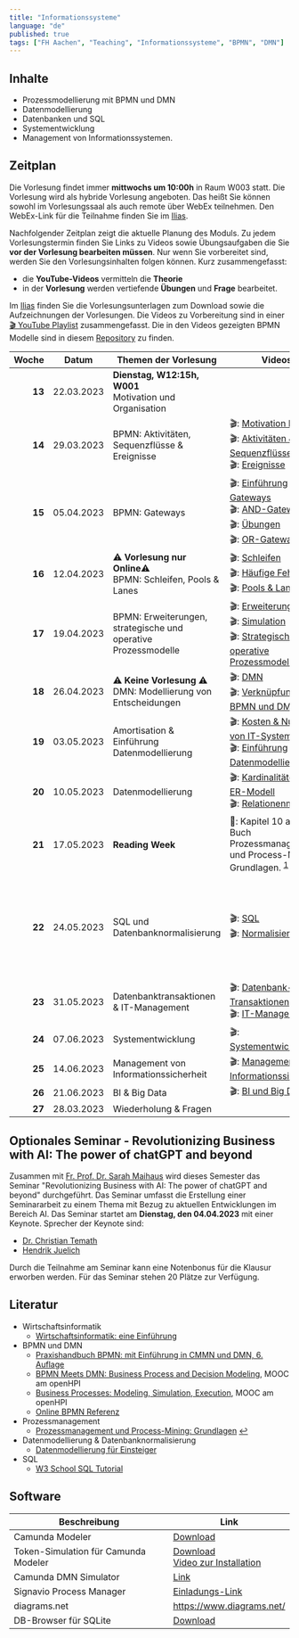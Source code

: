 ```yaml
---
title: "Informationssysteme"
language: "de"
published: true
tags: ["FH Aachen", "Teaching", "Informationssysteme", "BPMN", "DMN"]
---
```


## Inhalte

- Prozessmodellierung mit BPMN und DMN
- Datenmodellierung
- Datenbanken und SQL
- Systementwicklung
- Management von Informationssystemen.

## Zeitplan

Die Vorlesung findet immer **mittwochs um 10:00h** in Raum W003 statt.
Die Vorlesung
wird als hybride Vorlesung angeboten. Das heißt Sie können sowohl im
Vorlesungssaal als auch remote über WebEx teilnehmen.
Den WebEx-Link für die Teilnahme finden Sie im [Ilias](https://www.ili.fh-aachen.de/goto_elearning_crs_1075538.html).

Nachfolgender Zeitplan zeigt die aktuelle Planung des Moduls. Zu jedem
Vorlesungstermin finden Sie Links zu Videos sowie
Übungsaufgaben die Sie **vor der Vorlesung bearbeiten müssen**. Nur wenn Sie
vorbereitet sind, werden Sie den Vorlesungsinhalten folgen können. Kurz zusammengefasst:

- die **YouTube-Videos** vermitteln die **Theorie**
- in der **Vorlesung** werden vertiefende **Übungen** und **Frage** bearbeitet.

Im [Ilias](https://www.ili.fh-aachen.de/goto_elearning_crs_1075538.html) finden
Sie die Vorlesungsunterlagen zum Download sowie die Aufzeichnungen der Vorlesungen.
Die Videos zu Vorbereitung sind in einer [🎬 YouTube Playlist](https://youtube.com/playlist?list=PLl09U8aTDcv1eIkxyPKNAKKmqPJR3RC0o)
zusammengefasst. Die in den Videos gezeigten BPMN Modelle sind in diesem
[Repository](https://github.com/ceedee666/information_systems_lecture) zu finden.

|  Woche | Datum      | Themen der Vorlesung                                              | Videos                                                                                                                                                                                                               | Aufgaben                                                                                                                                                                                                                                                                                                                                   |
| -----: | ---------- | ----------------------------------------------------------------- | -------------------------------------------------------------------------------------------------------------------------------------------------------------------------------------------------------------------- | ------------------------------------------------------------------------------------------------------------------------------------------------------------------------------------------------------------------------------------------------------------------------------------------------------------------------------------------ |
| **13** | 22.03.2023 | **Dienstag, W12:15h, W001**<br/>Motivation und Organisation       |                                                                                                                                                                                                                      |                                                                                                                                                                                                                                                                                                                                            |
| **14** | 29.03.2023 | BPMN: Aktivitäten, Sequenzflüsse & Ereignisse                     | 🎬: [Motivation BPMN](https://youtu.be/UqvgfuY7DIQ) <br/> 🎬: [Aktivitäten & Sequenzflüsse](https://youtu.be/z4pWSXpN8Jo) <br/> 🎬: [Ereignisse](https://youtu.be/z4pWSXpN8Jo)                                       | 🛠: 2 und 3</br> ⁉️: [Quiz](https://quizizz.com/join?gc=39610694)                                                                                                                                                                                                                                                                           |
| **15** | 05.04.2023 | BPMN: Gateways                                                    | 🎬: [Einführung Gateways](https://youtu.be/Ntb_IX7G97g) <br/> 🎬: [AND-Gateway](https://youtu.be/Ntb_IX7G97g) <br/> 🎬: [Übungen](https://youtu.be/fk_wNOJgHAY) <br/> 🎬: [OR-Gateway](https://youtu.be/gLGPpIxoi-o) | 🛠: 4 und 5.1<br/> ⁉️: [Quiz](https://quizizz.com/join?gc=61862415)                                                                                                                                                                                                                                                                         |
| **16** | 12.04.2023 | ⚠️ **Vorlesung nur Online**⚠️ <br/>BPMN: Schleifen, Pools & Lanes | 🎬: [Schleifen](https://youtu.be/ndgl-0da4NQ) <br/> 🎬: [Häufige Fehler](https://youtu.be/1fCD8Qrs_RU) <br/> 🎬: [Pools & Lanes](https://youtu.be/zxHxFI4oSuA)                                                       | 🛠: 6, 7, 8 und 9 <br/> ⁉️: [Quiz](https://quizizz.com/join?gc=32833290)                                                                                                                                                                                                                                                                    |
| **17** | 19.04.2023 | BPMN: Erweiterungen, strategische und operative Prozessmodelle    | 🎬: [Erweiterungen](https://youtu.be/spIondtFGFg) <br/> 🎬: [Simulation](https://youtu.be/t4jyoX6F74w) <br/> 🎬: [Strategische & operative Prozessmodelle](https://youtu.be/fKfe6COV8NE)                             | 🛠: 10, 11, 12 und 13                                                                                                                                                                                                                                                                                                                       |
| **18** | 26.04.2023  | ⚠️ **Keine Vorlesung** ⚠️ <br/> DMN: Modellierung von Entscheidungen                              | 🎬: [DMN](https://youtu.be/FRACeoooLYE) <br/> 🎬: [Verknüpfung von BPMN und DMN](https://youtu.be/C2qJRej_-xs)                                                                                                       | 🛠️: 1 und 2 vom Übungsblatt zu DMN <br/>⁉️: [Quiz](https://quizizz.com/join?gc=07049226)                                                                                                                                                                                                                                                   |
| **19** | 03.05.2023 | Amortisation & Einführung Datenmodellierung                       | 🎬: [Kosten & Nutzen von IT-Systemen](https://youtu.be/IseJ_oZjm4c) <br/> 🎬: [Einführung Datenmodellierung](https://youtu.be/CttvBQ1YUUs)                                                                           | 🛠️: Übung Amortisationsrechnung <br/> 🛠️: Übung 5.1                                                                                                                                                                                                                                                                                        |
| **20** | 10.05.2023 | Datenmodellierung                                                 | 🎬: [Kardinalitäten im ER-Modell](https://youtu.be/uRVjchdu5j0) <br/> 🎬: [Relationenmodell](https://youtu.be/QdKSxMeqleM)                                                                                           | 🛠️: Übungen 7, 8, 9 und 10 <br/> ⁉️: [Quiz](https://quizizz.com/join?gc=64945834)                                                                                                                                                                                                                                                          |
| **21** | 17.05.2023 | **Reading Week**                                                  | 📕: Kapitel 10 aus dem Buch Prozessmanagement und Process-Mining: Grundlagen. <sup id="a1">[1](#f1)</sup>                                                                                                            | 🛠️: Fragen aus diesem [Dokument](https://www.ili.fh-aachen.de/goto_elearning_file_762756_download.html)<br/> 🎬: [Process Mining mit Celonis](https://www.youtube.com/watch?v=wyIWqrQWyb4)                                                                                                                                                 |
| **22** | 24.05.2023 | SQL und Datenbanknormalisierung                                   | 🎬: [SQL](https://youtu.be/yU1Ek8SKiOQ) <br/> 🎬: [Normalisierung](https://youtu.be/mIhtreUTFEE)                                                                                                                     | 🛠️ Übungen 1 - 8 <br/> 🗄️: [Books-DB](informationssysteme/books.db) <br/> 🛠️: Übung 11 <br/> 🗄️: [Books-DB zu Üb. 2](informationssysteme/books_01.db) <br/> 🗄️: [Books-DB zu Üb. 3](informationssysteme/books_02.db) <br/> 🗄️: [Books-DB zu Üb. 4](informationssysteme/books_03.db) <br/> ⁉️: [Quiz](https://quizizz.com/join?gc=37559002) |
| **23** | 31.05.2023 | Datenbanktransaktionen & IT-Management                            | 🎬: [Datenbank-Transaktionen](https://youtu.be/fZWE7l6IVl8)</br> 🎬: [IT-Management](https://youtu.be/fZWE7l6IVl8)                                                                                                   |                                                                                                                                                                                                                                                                                                                                            |
| **24** | 07.06.2023 | Systementwicklung                                                 | 🎬: [Systementwicklung](https://youtu.be/BW18gOr6-2A)                                                                                                                                                                | ⁉️: [Quiz](https://quizizz.com/join?gc=47397370)                                                                                                                                                                                                                                                                                           |
| **25** | 14.06.2023 | Management von Informationssicherheit                             | 🎬: [Management von Informationssicherheit](https://youtu.be/R5LviBQkkj0)                                                                                                                                            |                                                                                                                                                                                                                                                                                                                                            |
| **26** | 21.06.2023 | BI & Big Data                                                     | 🎬: [BI und Big Data](https://youtu.be/ctVQDuC1Uc8)                                                                                                                                                                  |                                                                                                                                                                                                                                                                                                                                            |
| **27** | 28.03.2023 | Wiederholung & Fragen                                             |                                                                                                                                                                                                                      |                                                                                                                                                                                                                                                                                                                                            |

## Optionales Seminar - Revolutionizing Business with AI: The power of chatGPT and beyond

Zusammen mit [Fr. Prof. Dr. Sarah Maihaus](https://www.fh-aachen.de/menschen/maihaus)
wird dieses Semester das Seminar "Revolutionizing Business with AI: The power of chatGPT and beyond"
durchgeführt. Das Seminar umfasst die Erstellung einer Seminararbeit zu einem Thema mit Bezug zu aktuellen Entwicklungen im
Bereich AI. Das Seminar startet am **Dienstag, den 04.04.2023** mit einer Keynote. Sprecher der Keynote sind:

- [Dr. Christian Temath](https://www.linkedin.com/in/christiantemath/)
- [Hendrik Juelich](https://www.linkedin.com/in/hendrikjuelich/)

Durch die Teilnahme am Seminar kann eine Notenbonus für die Klausur erworben werden. Für das Seminar stehen 20 Plätze zur Verfügung.

## Literatur

- Wirtschaftsinformatik
  - [Wirtschaftsinformatik: eine Einführung](https://www.pearson-studium.de/drm/reader/nu/code/lyxoqpaf3tbjefoc6rf36pwabg08godw)
- BPMN und DMN
  - [Praxishandbuch BPMN: mit Einführung in CMMN und DMN, 6. Auflage](https://www.hanser-kundencenter.de/fachbuch/artikel/9783446461123)
  - [BPMN Meets DMN: Business Process and Decision Modeling](https://open.hpi.de/courses/bpm2016/), MOOC am openHPI
  - [Business Processes: Modeling, Simulation, Execution](https://open.hpi.de/courses/bpm2019), MOOC am openHPI
  - [Online BPMN Referenz](https://camunda.com/bpmn/reference/)
- Prozessmanagement
  - [<b id=" f1"></b> Prozessmanagement und Process-Mining: Grundlagen](https://www.degruyter.com/isbn/9783110500165) [↩](#a1)
- Datenmodellierung & Datenbanknormalisierung
  - [Datenmodellierung für Einsteiger](https://www.springer.com/de/book/9783658190699)
- SQL
  - [W3 School SQL Tutorial](https://www.w3schools.com/sql/)

## Software

| Beschreibung                         | Link                                                                                                                                |
| ------------------------------------ | ----------------------------------------------------------------------------------------------------------------------------------- |
| Camunda Modeler                      | [Download](https://camunda.com/download/modeler/)                                                                                   |
| Token-Simulation für Camunda Modeler | [Download](https://github.com/bpmn-io/bpmn-js-token-simulation-plugin) <br/> [Video zur Installation](https://youtu.be/DVn-MwvQWNs) |
| Camunda DMN Simulator                | [Link](https://consulting.camunda.com/dmn-simulator)                                                                                |
| Signavio Process Manager             | [Einladungs-Link](https://academic.signavio.com/p/register?link=23abdf2da412488b8a2b0a048827a472)                                   |
| diagrams.net                         | https://www.diagrams.net/                                                                                                           |
| DB-Browser für SQLite                | [Download](https://sqlitebrowser.org/)                                                                                              |
